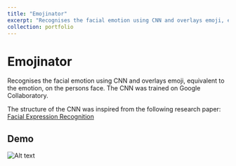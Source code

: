 ```yaml
---
title: "Emojinator"
excerpt: "Recognises the facial emotion using CNN and overlays emoji, equivalent to the emotion, on the persons face. The CNN was trained on Google Collaboratory.<br/><img src='/images/EmojiDemo.gif'>"
collection: portfolio
---
```


# Emojinator


Recognises the facial emotion using CNN and overlays emoji, equivalent to the emotion, on the persons face. The CNN was trained on Google Collaboratory.

The structure of the CNN was inspired from the following research paper:
[Facial Expression Recognition](http://cs231n.stanford.edu/reports/2016/pdfs/005_Report.pdf)


## Demo
![Alt text](https://shivangchopra11.github.io/images/EmojiDemo.gif)

